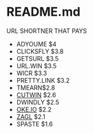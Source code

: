 # README.md
URL SHORTNER THAT PAYS

- ADYOUME $4
- CLICKSFLY $3.8
- GETSURL $3.5
- URL.WIN $3.5
- WICR $3.3
- PRETTY.LINK $3.2
- TMEARN$2.8
- [CUTWIN](https://cutwin.com/ref/10155932283918649) $2.6
- DWINDLY $2.5
- [OKE.IO](https://oke.io/ref/ishandutta2007) $2.2
- [ZAGL](https://zee.gl/ref/10155920842323649) $2.1
- SPASTE $1.6
